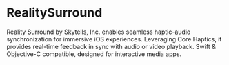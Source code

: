 # RealitySurround
Reality Surround by Skytells, Inc. enables seamless haptic-audio synchronization for immersive iOS experiences. Leveraging Core Haptics, it provides real-time feedback in sync with audio or video playback. Swift &amp; Objective-C compatible, designed for interactive media apps.
